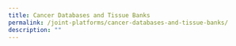 ```yaml
---
title: Cancer Databases and Tissue Banks
permalink: /joint-platforms/cancer-databases-and-tissue-banks/
description: ""
---
```


